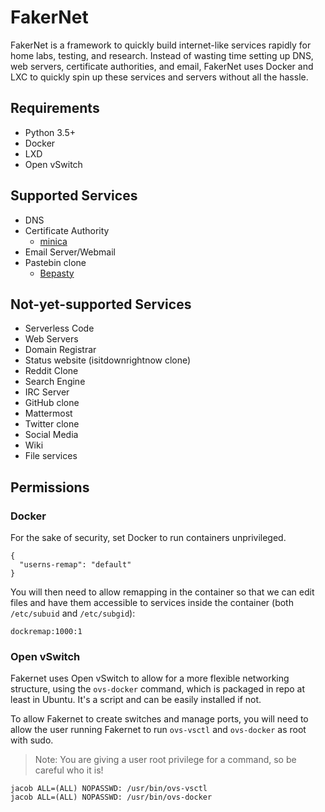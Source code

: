 # FakerNet

FakerNet is a framework to quickly build internet-like services rapidly for home labs, testing, and research. Instead of wasting time setting up DNS, web servers, certificate authorities, and email, FakerNet uses Docker and LXC to quickly spin up these services and servers without all the hassle.

## Requirements

* Python 3.5+
* Docker
* LXD
* Open vSwitch

## Supported Services

* DNS
* Certificate Authority
  * [minica](https://github.com/bocajspear1/minica)
* Email Server/Webmail
* Pastebin clone
  * [Bepasty](https://github.com/bepasty/bepasty-server)

## Not-yet-supported Services

* Serverless Code
* Web Servers
* Domain Registrar
* Status website (isitdownrightnow clone)
* Reddit Clone
* Search Engine
* IRC Server
* GitHub clone
* Mattermost
* Twitter clone
* Social Media
* Wiki
* File services

## Permissions


### Docker

For the sake of security, set Docker to run containers unprivileged. 
```
{
  "userns-remap": "default"
}
```

You will then need to allow remapping in the container so that we can edit files and have them accessible to services inside the container (both `/etc/subuid` and `/etc/subgid`):
```
dockremap:1000:1
```

### Open vSwitch

Fakernet uses Open vSwitch to allow for a more flexible networking structure, using the `ovs-docker` command, which is packaged in repo at least in Ubuntu. It's a script and can be easily installed if not. 

To allow Fakernet to create switches and manage ports, you will need to allow the user running Fakernet to run `ovs-vsctl` and `ovs-docker` as root with sudo.
> Note: You are giving a user root privilege for a command, so be careful who it is!
```
jacob ALL=(ALL) NOPASSWD: /usr/bin/ovs-vsctl
jacob ALL=(ALL) NOPASSWD: /usr/bin/ovs-docker
```